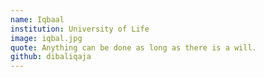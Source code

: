 ```yaml
---
name: Iqbaal
institution: University of Life
image: iqbal.jpg
quote: Anything can be done as long as there is a will.
github: dibaliqaja
---
```

